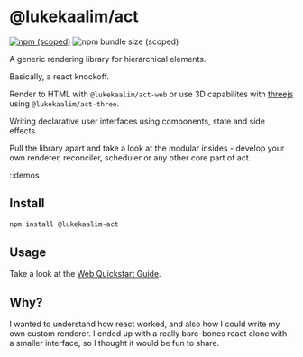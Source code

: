 # @lukekaalim/act

[![npm (scoped)](https://img.shields.io/npm/v/@lukekaalim/act)](https://www.npmjs.com/package/@lukekaalim/act)
![npm bundle size (scoped)](https://img.shields.io/bundlephobia/minzip/@lukekaalim/act)

A generic rendering library for hierarchical elements.

Basically, a react knockoff.

Render to HTML with `@lukekaalim/act-web`
or use 3D capabilites with [threejs](https://threejs.org/) using `@lukekaalim/act-three`.

Writing declarative user interfaces using components, state and side effects.

Pull the library apart and take a look at the modular
insides - develop your own renderer, reconciler, scheduler or any other core part
of act.

::demos

## Install
```bash
npm install @lukekaalim-act
```

## Usage
Take a look at the [Web Quickstart Guide](https://act.luke.kaal.im/quickstart).

## Why?

I wanted to understand how react worked, and also how I could write my own custom renderer. I ended up with a really bare-bones react clone with a smaller interface, so I thought it would be fun to share.
